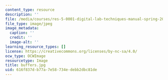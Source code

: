 ```yaml
---
content_type: resource
description: ''
file: /media/courses/res-5-0001-digital-lab-techniques-manual-spring-2007/616f837db77a7e58734edebb2dbc81de_buffers.jpg
file_type: image/jpeg
image_metadata:
  caption: ''
  credit: ''
  image-alt: ''
learning_resource_types: []
license: https://creativecommons.org/licenses/by-nc-sa/4.0/
ocw_type: OCWImage
resourcetype: Image
title: buffers.jpg
uid: 616f837d-b77a-7e58-734e-debb2dbc81de
---
```

